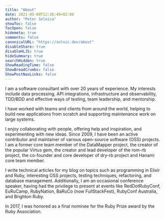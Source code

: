 ```yaml
---
title: "About"
date: 2021-05-09T12:26:49+02:00
author: "Peter Solnica"
showToc: false
TocOpen: false
hidemeta: true
comments: false
canonicalURL: "https://solnic.dev/about"
disableShare: true
disableHLJS: true
hideSummary: true
searchHidden: true
ShowReadingTime: false
ShowBreadCrumbs: false
ShowPostNavLinks: false
---
```


I am a software consultant with over 20 years of experience. My interests include data processing, API integrations, infrastructure and observability, TDD/BDD and effective ways of testing, team leadership, and mentorship.

I have worked with teams and clients from around the world, helping to build new applications from scratch and supporting maintenance work on large systems.

I enjoy collaborating with people, offering help and inspiration, and experimenting with new ideas. Since 2009, I have been an active contributor and maintainer of various open-source software (OSS) projects. I am a former core team member of the DataMapper project, the creator of the popular Virtus gem, the creator and lead developer of the rom-rb project, the co-founder and core developer of dry-rb project and Hanami core team member.

I write technical articles for my blog on topics such as programming in Elixir and Ruby, interesting OSS projects, testing techniques, refactoring, and database management. Additionally, I am an occasional conference speaker, having had the privilege to present at events like RedDotRubyConf, EuRuCamp, RubyNation, BaRuCo (now FullStackFest), RubyConf Australia, and Brighton Ruby.

In 2017, I was honored as a final nominee for the Ruby Prize award by the Ruby Association.
